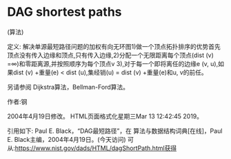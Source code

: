 # DAG shortest paths


(算法)



定义:
解决单源最短路径问题的加权有向无环图1)做一个顶点拓扑排序的优势首先顶点没有传入边缘和顶点,只有传入边缘,2)分配一个无限距离每个顶点(dist (v) =∞)和零距离源,并按照顺序为每个顶点v 3),对于每一个即将离任的边缘e (v, u),如果dist (v) +重量(e) < dist (u),集经销(u) = dist (v) +重量(e)和u, v的前任。



另请参阅
Dijkstra算法，Bellman-Ford算法。


作者:钢







2004年4月19日修改。
HTML页面格式化星期三Mar 13 12:42:45 2019。



引用如下:
Paul E. Black，“DAG最短路径”，在
算法与数据结构词典[在线]，Paul E. Black主编，2004年4月19日。(今天访问)
可从:https://www.nist.gov/dads/HTML/dagShortPath.html获得